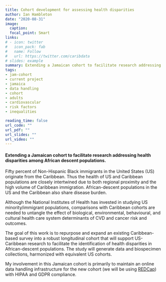 ```yaml
---
title: Cohort development for assessing health disparities 
author: Ian Hambleton
date: "2020-08-31"
image:
  caption:
  focal_point: Smart
links:
# - icon: twitter
#   icon_pack: fab
#   name: Follow
#   url: https://twitter.com/caribdata
# slides: example
summary: Extending a Jamaican cohort to facilitate research addressing health disparities among African descent populations.
tags:
- jam-cohort
- current project
- jamaica
- data handling
- cohort
- adults
- cardiovascular
- risk factors
- inequalities

reading_time: false
url_code: ""
url_pdf: ""
url_slides: ""
url_video: ""
---
```


#### Extending a Jamaican cohort to facilitate research addressing health disparities among African descent populations.

Fifty percent of Non-Hispanic Black immigrants in the United States (US) originate from the Caribbean. Thus the health of US and Caribbean populations are closely intertwined due to both regional proximity and the high volume of Caribbean immigration. African-descent populations in the US and the Caribbean also share disease burden.

Although the National Institutes of Health has invested in studying US minority/immigrant populations, comparisons with Caribbean cohorts are needed to untangle the effect of biological, environmental, behavioural, and cultural health care system determinants of CVD and cancer risk and outcomes. 

The goal of this work is to repurpose and expand an existing Caribbean-based survey into a robust longitudinal cohort that will support US-Caribbean research to facilitate the identification of health disparities in African-descent populations. The study will generate data and biospecimen collections, harmonized with equivalent US cohorts. 

My involvement in this Jamaican cohort is primarily to maintain an online data handling infrastructure for the new cohort (we will be using [REDCap](https://www.project-redcap.org/)) with HIPAA and GDPR compliance.
